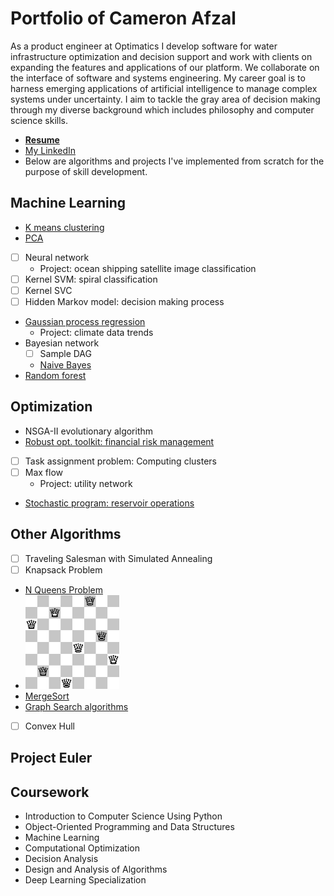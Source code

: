 # Portfolio of Cameron Afzal
As a product engineer at Optimatics I develop software for water infrastructure optimization and decision support and work with clients on expanding the features and applications of our platform. We collaborate on the interface of software and systems engineering. My career goal is to harness emerging applications of artificial intelligence to manage complex systems under uncertainty. I aim to tackle the gray area of decision making through my diverse background which includes philosophy and computer science skills.
  * <b>[Resume](https://github.com/cafzal/Portfolio/blob/master/Cameron%20Afzal%20resume%20A.pdf)</b>
  * [My LinkedIn](https://www.linkedin.com/in/cameron-afzal-26a82a62/)
  * Below are algorithms and projects I've implemented from scratch for the purpose of skill development.

## Machine Learning
 - [K means clustering](https://github.com/cafzal/Portfolio/blob/master/kMeansClustering.py)
 - [PCA](https://github.com/cafzal/Portfolio/blob/master/PCA.py)
 - [ ] Neural network
    - Project: ocean shipping satellite image classification
 - [ ] Kernel SVM: spiral classification
 - [ ] Kernel SVC
 - [ ] Hidden Markov model: decision making process
 - [Gaussian process regression](https://github.com/cafzal/Portfolio/blob/master/GaussianProcess.py)
    - Project: climate data trends
 - Bayesian network
    - [ ] Sample DAG
    - [Naive Bayes](https://github.com/cafzal/Portfolio/blob/master/naiveBayes.py)
 - [Random forest](https://github.com/cafzal/Portfolio/blob/master/randomForest.py)
 
## Optimization
 - NSGA-II evolutionary algorithm
 - [Robust opt. toolkit: financial risk management](https://github.com/cafzal/Portfolio/blob/master/robustFinancialRisk.py)
 - [ ] Task assignment problem: Computing clusters
 - [ ] Max flow
    - Project: utility network
 - [Stochastic program: reservoir operations](https://github.com/cafzal/Portfolio/blob/master/stochasticReservoir.py)

## Other Algorithms
 - [ ] Traveling Salesman with Simulated Annealing
 - [ ] Knapsack Problem
 - [N Queens Problem](https://github.com/cafzal/Portfolio/blob/master/NQueensProblem.java)
 - <img src="https://github.com/cafzal/Portfolio/blob/master/Eight%20Queens%20Solution.png" height="150" width="150"></img>
 - [MergeSort](https://github.com/cafzal/Portfolio/blob/master/MergeSortPractice.java)
 - [Graph Search algorithms](https://github.com/cafzal/Portfolio/blob/master/GraphSearchAlgorithms.java)
 - [ ] Convex Hull
 
## Project Euler 
   
## Coursework
  * Introduction to Computer Science Using Python
  * Object-Oriented Programming and Data Structures
  * Machine Learning
  * Computational Optimization
  * Decision Analysis
  * Design and Analysis of Algorithms
  * Deep Learning Specialization
